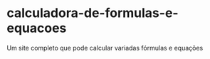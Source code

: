 # calculadora-de-formulas-e-equacoes
Um site completo que pode calcular variadas fórmulas e equações
